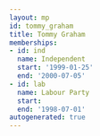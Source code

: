 ```yaml
---
layout: mp
id: tommy_graham
title: Tommy Graham
memberships:
- id: ind
  name: Independent
  start: '1999-01-25'
  end: '2000-07-05'
- id: lab
  name: Labour Party
  start: 
  end: '1998-07-01'
autogenerated: true
---
```

